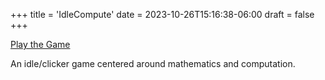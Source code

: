 +++
title = 'IdleCompute'
date = 2023-10-26T15:16:38-06:00
draft = false
+++

[Play the Game](/projects/IdleCompute)

An idle/clicker game centered around mathematics and computation.